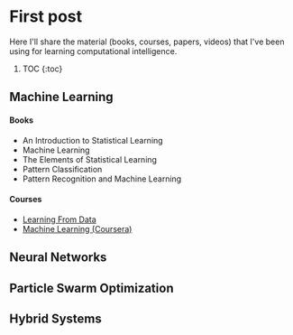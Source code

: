 # First post

Here I'll share the material (books, courses, papers, videos) that I've been using for learning computational intelligence.


1. TOC
{:toc}

## Machine Learning

#### Books

  * An Introduction to Statistical Learning 
  * Machine Learning 
  * The Elements of Statistical Learning
  * Pattern Classification
  * Pattern Recognition and Machine Learning 

#### Courses

  * [Learning From Data](https://work.caltech.edu/telecourse)
  * [Machine Learning (Coursera)](https://www.coursera.org/learn/machine-learning)

## Neural Networks

## Particle Swarm Optimization

## Hybrid Systems
